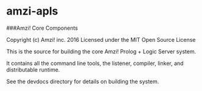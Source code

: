 # amzi-apls
###Amzi! Core Components

Copyright (c) Amzi! inc. 2016
Licensed under the MIT Open Source License

This is the source for building the core Amzi! Prolog + Logic Server system.

It contains all the command line tools, the listener, compiler, linker, and distributable runtime.

See the devdocs directory for details on building the system.
